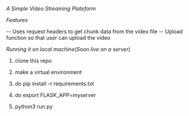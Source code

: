 *A Simple Video Streaming Plateform*

*Features*

-- Uses request headers to get chunk data from the video file
-- Upload function so that user can upload the video

*Running it on local machine(Soon live on a server)*

1) clone this repo

2) make a virtual environment

3) do pip install -r requirements.txt

4) do export FLASK_APP=myserver

5) python3 run.py

